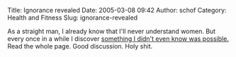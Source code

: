 Title: Ignorance revealed
Date: 2005-03-08 09:42
Author: schof
Category: Health and Fitness
Slug: ignorance-revealed

As a straight man, I already know that I'll never understand women. But
every once in a while I discover [something I didn't even know was
possible.](http://ask.metafilter.com/mefi/14210) Read the whole page.
Good discussion. Holy shit.


